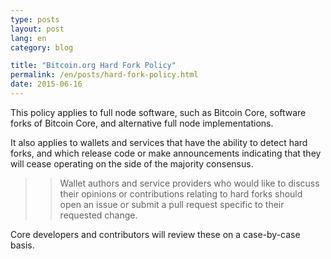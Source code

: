 ```yaml
---
type: posts
layout: post
lang: en
category: blog

title: "Bitcoin.org Hard Fork Policy"
permalink: /en/posts/hard-fork-policy.html
date: 2015-06-16
---
```

This policy applies to full node software, such as Bitcoin Core,
software forks of Bitcoin Core, and alternative full node implementations.

It also applies to wallets and services that have the ability to detect
hard forks, and which release code or make announcements indicating that
they will cease operating on the side of the majority consensus.

>>Wallet authors and service providers who would like to discuss their opinions
>>or contributions relating to hard forks should open an issue or submit
>>a pull request specific to their requested change.

Core developers and contributors will review these on a case-by-case basis.
